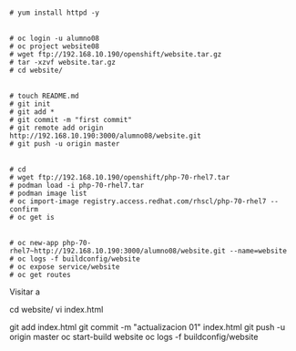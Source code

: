 <br>`# yum install httpd -y`




<br>`# oc login -u alumno08`
<br>`# oc project website08`
<br>`# wget ftp://192.168.10.190/openshift/website.tar.gz`
<br>`# tar -xzvf website.tar.gz`
<br>`# cd website/`

<br>`# touch README.md`
<br>`# git init`
<br>`# git add *`
<br>`# git commit -m "first commit"`
<br>`# git remote add origin http://192.168.10.190:3000/alumno08/website.git`
<br>`# git push -u origin master`

<br>`# cd`
<br>`# wget ftp://192.168.10.190/openshift/php-70-rhel7.tar`
<br>`# podman load -i php-70-rhel7.tar`
<br>`# podman image list`
<br>`# oc import-image registry.access.redhat.com/rhscl/php-70-rhel7 --confirm`
<br>`# oc get is`

<br>`# oc new-app php-70-rhel7~http://192.168.10.190:3000/alumno08/website.git --name=website`
<br>`# oc logs -f buildconfig/website`
<br>`# oc expose service/website`
<br>`# oc get routes`

Visitar a 


cd website/
vi index.html

git add index.html
git commit -m "actualizacion 01" index.html
git push -u origin master
oc start-build website
oc logs -f buildconfig/website
